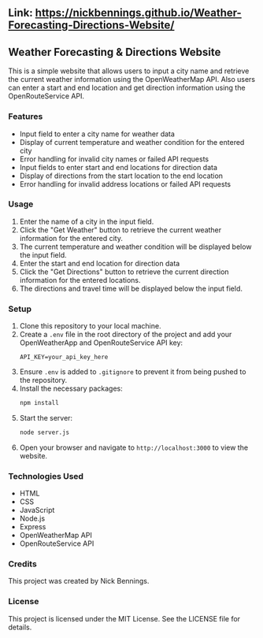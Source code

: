 ## Link: https://nickbennings.github.io/Weather-Forecasting-Directions-Website/

## Weather Forecasting & Directions Website

This is a simple website that allows users to input a city name and retrieve the current weather information using the OpenWeatherMap API. Also users can 
enter a start and end location and get direction information using the OpenRouteService API. 

### Features
- Input field to enter a city name for weather data
- Display of current temperature and weather condition for the entered city
- Error handling for invalid city names or failed API requests
- Input fields to enter start and end locations for direction data
- Display of directions from the start location to the end location
- Error handling for invalid address locations or failed API requests

### Usage
1. Enter the name of a city in the input field.
2. Click the "Get Weather" button to retrieve the current weather information for the entered city.
3. The current temperature and weather condition will be displayed below the input field.
1. Enter the start and end location for direction data
2. Click the "Get Directions" button to retrieve the current direction information for the entered locations.
3. The directions and travel time will be displayed below the input field.

### Setup
1. Clone this repository to your local machine.
2. Create a `.env` file in the root directory of the project and add your OpenWeatherApp and OpenRouteService API key:
    ```
    API_KEY=your_api_key_here
    ```
3. Ensure `.env` is added to `.gitignore` to prevent it from being pushed to the repository.
4. Install the necessary packages:
    ```bash
    npm install
    ```
5. Start the server:
    ```bash
    node server.js
    ```
6. Open your browser and navigate to `http://localhost:3000` to view the website.

### Technologies Used
- HTML
- CSS
- JavaScript
- Node.js
- Express
- OpenWeatherMap API
- OpenRouteService API

### Credits
This project was created by Nick Bennings.

### License
This project is licensed under the MIT License. See the LICENSE file for details.

